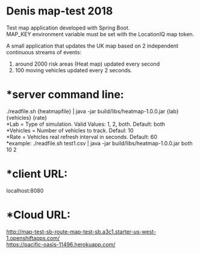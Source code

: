 # Denis map-test 2018
Test map application developed with Spring Boot.
<br>MAP_KEY environment variable must be set with the LocationIQ map token.

A small application that updates the UK map based on 2 independent continuous streams of events: 
1) around 2000 risk areas (Heat map) updated every second 
2) 100 moving vehicles updated every 2 seconds.

*server command line:
=====================
./readfile.sh {heatmapfile} | java -jar build/libs/heatmap-1.0.0.jar {lab} {vehicles} {rate}
<br>*Lab = Type of simulation. Valid Values: 1, 2, both. Default: both
<br>*Vehicles = Number of vehicles to track. Defaul: 10
<br>*Rate = Vehicles real refresh interval in seconds. Default: 60
<br>*example: ./readfile.sh test1.csv | java -jar build/libs/heatmap-1.0.0.jar both 10 2

*client URL:
============
localhost:8080

*Cloud URL:
===========
http://map-test-sb-route-map-test-sb.a3c1.starter-us-west-1.openshiftapps.com/
<br>https://pacific-oasis-11496.herokuapp.com/




